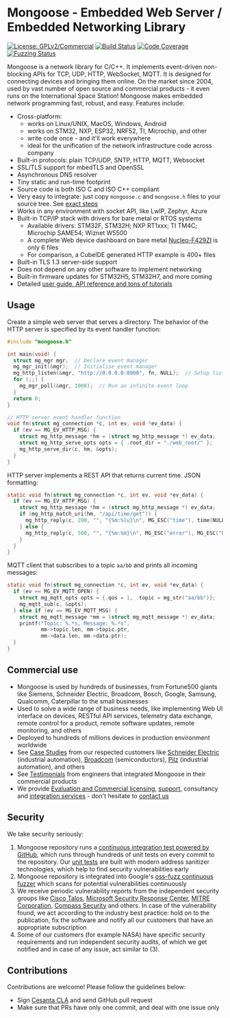 # Mongoose - Embedded Web Server / Embedded Networking Library

[![License: GPLv2/Commercial](https://img.shields.io/badge/License-GPLv2%20or%20Commercial-green.svg)](https://opensource.org/licenses/gpl-2.0.php)
[![Build Status]( https://github.com/cesanta/mongoose/workflows/build/badge.svg)](https://github.com/cesanta/mongoose/actions)
[![Code Coverage](https://codecov.io/gh/cesanta/mongoose/branch/master/graph/badge.svg)](https://codecov.io/gh/cesanta/mongoose)
[![Fuzzing Status](https://oss-fuzz-build-logs.storage.googleapis.com/badges/mongoose.svg)](https://bugs.chromium.org/p/oss-fuzz/issues/list?sort=-opened&can=1&q=proj:mongoose)

Mongoose is a network library for C/C++. 
It implements event-driven
non-blocking APIs for TCP, UDP, HTTP, WebSocket, MQTT.  It is designed for
connecting devices and bringing them online. On the market since 2004, used by
vast number of open source and commercial products - it even runs on the
International Space Station!  Mongoose makes embedded network programming fast,
robust, and easy. Features include:

- Cross-platform:
  - works on Linux/UNIX, MacOS, Windows, Android
  - works on STM32, NXP, ESP32, NRF52, TI, Microchip, and other
  - write code once - and it'll work everywhere
  - ideal for the unification of the network infrastructure code across company
- Built-in protocols: plain TCP/UDP, SNTP, HTTP, MQTT, Websocket
- SSL/TLS support for mbedTLS and OpenSSL
- Asynchronous DNS resolver
- Tiny static and run-time footprint
- Source code is both ISO C and ISO C++ compliant
- Very easy to integrate: just copy `mongoose.c` and `mongoose.h` files to your source tree. See
  [exact steps](https://mongoose.ws/documentation/#2-minute-integration-guide)
- Works in any environment with socket API, like LwIP, Zephyr, Azure
- Built-in TCP/IP stack with drivers for bare metal or RTOS systems
   - Available drivers: STM32F, STM32H; NXP RT1xxx; TI TM4C; Microchip SAME54; Wiznet W5500
   - A complete Web device dashboard on bare metal
  [Nucleo-F429ZI](examples/stm32/nucleo-f429zi-baremetal) is only 6 files
   - For comparison, a CubeIDE generated HTTP example is 400+ files
- Built-in TLS 1.3 server-side support
- Does not depend on any other software to implement networking
- Built-in firmware updates for STM32H5, STM32H7, and more coming
- Detailed [user guide, API reference and tons of tutorials](https://mongoose.ws/documentation/)

## Usage

Create a simple web server that serves a directory. The behavior of the
HTTP server is specified by its event handler function:

```c
#include "mongoose.h"

int main(void) {
  struct mg_mgr mgr;  // Declare event manager
  mg_mgr_init(&mgr);  // Initialise event manager
  mg_http_listen(&mgr, "http://0.0.0.0:8000", fn, NULL);  // Setup listener
  for (;;) {
    mg_mgr_poll(&mgr, 1000);  // Run an infinite event loop
  }
  return 0;
}

// HTTP server event handler function
void fn(struct mg_connection *c, int ev, void *ev_data) {
  if (ev == MG_EV_HTTP_MSG) {
    struct mg_http_message *hm = (struct mg_http_message *) ev_data;
    struct mg_http_serve_opts opts = { .root_dir = "./web_root/" };
    mg_http_serve_dir(c, hm, &opts);
  }
}
```

HTTP server implements a REST API that returns current time. JSON formatting:
```c
static void fn(struct mg_connection *c, int ev, void *ev_data) {
  if (ev == MG_EV_HTTP_MSG) {
    struct mg_http_message *hm = (struct mg_http_message *) ev_data;
    if (mg_http_match_uri(hm, "/api/time/get")) {
      mg_http_reply(c, 200, "", "{%m:%lu}\n", MG_ESC("time"), time(NULL));
    } else {
      mg_http_reply(c, 500, "", "{%m:%m}\n", MG_ESC("error"), MG_ESC("Unsupported URI")); 
    }
  }
}
```

MQTT client that subscribes to a topic `aa/bb` and prints all incoming messages:

```c
static void fn(struct mg_connection *c, int ev, void *ev_data) {
  if (ev == MG_EV_MQTT_OPEN) {
    struct mg_mqtt_opts opts = {.qos = 1, .topic = mg_str("aa/bb")};
    mg_mqtt_sub(c, &opts);
  } else if (ev == MG_EV_MQTT_MSG) {
    struct mg_mqtt_message *mm = (struct mg_mqtt_message *) ev_data;
    printf("Topic: %.*s, Message: %.*s",
           mm->topic.len, mm->topic.ptr,
           mm->data.len, mm->data.ptr);
  }
}
```

## Commercial use
- Mongoose is used by hundreds of businesses, from Fortune500 giants like
  Siemens, Schneider Electric, Broadcom, Bosch, Google, Samsung, Qualcomm, Caterpillar to the small businesses
- Used to solve a wide range of business needs, like implementing Web UI
  interface on devices, RESTful API services, telemetry data exchange, remote
  control for a product, remote software updates, remote monitoring, and others
- Deployed to hundreds of millions devices in production environment worldwide
- See [Case Studies](https://mongoose.ws/case-studies/) from our respected
  customers like [Schneider Electric](https://mongoose.ws/case-studies/schneider-electric/) (industrial automation), [Broadcom](https://mongoose.ws/case-studies/broadcom/) (semiconductors), [Pilz](https://mongoose.ws/case-studies/pilz/) (industrial automation), and others
- See [Testimonials](https://mongoose.ws/testimonials/) from engineers that integrated Mongoose in their commercial products
- We provide [Evaluation and Commercial licensing](https://mongoose.ws/licensing/), [support](https://mongoose.ws/support/), consultancy and [integration
  services](https://mongoose.ws/integration/) - don't hesitate to [contact us](https://mongoose.ws/contact/)


## Security

We take security seriously:
1. Mongoose repository runs a
  [continuous integration test powered by GitHub](https://github.com/cesanta/mongoose/actions),
  which runs through hundreds of unit tests on every commit to the repository.
  Our [unit tests](https://github.com/cesanta/mongoose/tree/master/test)
  are built with modern address sanitizer technologies, which help to find
  security vulnerabilities early
2. Mongoose repository is integrated into Google's
  [oss-fuzz continuous fuzzer](https://bugs.chromium.org/p/oss-fuzz/issues/list?sort=-opened&can=1&q=proj:mongoose)
  which scans for potential vulnerabilities continuously
3.  We receive periodic vulnerability reports from the independent security
  groups like
  [Cisco Talos](https://www.cisco.com/c/en/us/products/security/talos.html),
  [Microsoft Security Response Center](https://www.microsoft.com/en-us/msrc),
  [MITRE Corporation](https://www.mitre.org/),
  [Compass Security](https://www.compass-security.com/en/) and others.
  In case of the vulnerability found, we act according to the industry best
  practice: hold on to the publication, fix the software and notify all our
  customers that have an appropriate subscription
4. Some of our customers (for example NASA)
  have specific security requirements and run independent security audits,
  of which we get notified and in case of any issue, act similar to (3).


## Contributions

Contributions are welcome! Please follow the guidelines below:

- Sign [Cesanta CLA](https://cesanta.com/cla.html) and send GitHub pull request
- Make sure that PRs have only one commit, and deal with one issue only
